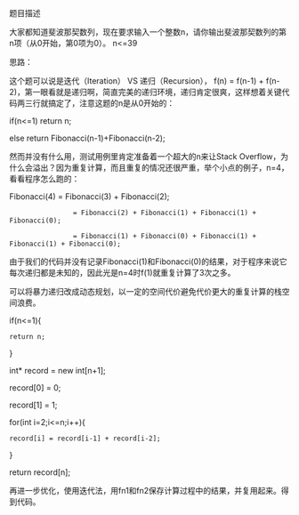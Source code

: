 题目描述

大家都知道斐波那契数列，现在要求输入一个整数n，请你输出斐波那契数列的第n项（从0开始，第0项为0）。
n<=39

思路：

这个题可以说是迭代（Iteration） VS 递归（Recursion），
f(n) = f(n-1) + f(n-2)，第一眼看就是递归啊，简直完美的递归环境，递归肯定很爽，这样想着关键代码两三行就搞定了，注意这题的n是从0开始的：

if(n<=1) return n;

else return Fibonacci(n-1)+Fibonacci(n-2);

然而并没有什么用，测试用例里肯定准备着一个超大的n来让Stack Overflow，为什么会溢出？因为重复计算，而且重复的情况还很严重，举个小点的例子，n=4，看看程序怎么跑的：

Fibonacci(4) = Fibonacci(3) + Fibonacci(2);

                    = Fibonacci(2) + Fibonacci(1) + Fibonacci(1) + Fibonacci(0);
                    
                    = Fibonacci(1) + Fibonacci(0) + Fibonacci(1) + Fibonacci(1) + Fibonacci(0);
                    
由于我们的代码并没有记录Fibonacci(1)和Fibonacci(0)的结果，对于程序来说它每次递归都是未知的，因此光是n=4时f(1)就重复计算了3次之多。

可以将暴力递归改成动态规划，以一定的空间代价避免代价更大的重复计算的栈空间浪费。

if(n<=1){

    return n;
    
}

int* record = new int[n+1];

record[0] = 0;

record[1] = 1;

for(int i=2;i<=n;i++){

    record[i] = record[i-1] + record[i-2];
    
}

return record[n];

  
再进一步优化，使用迭代法，用fn1和fn2保存计算过程中的结果，并复用起来。得到代码。



